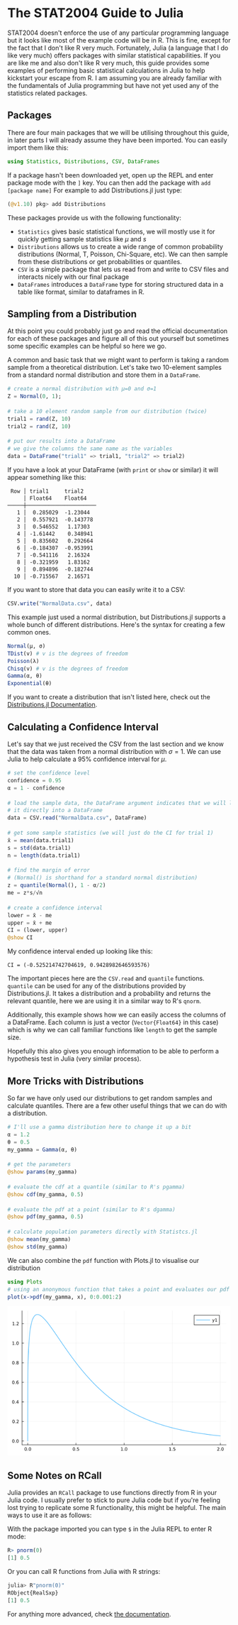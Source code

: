 # The STAT2004 Guide to Julia
STAT2004 doesn't enforce the use of any particular programming language but it
looks like most of the example code will be in R. This is fine, except for the
fact that I don't like R very much. Fortunately, Julia (a language that I do 
like very much) offers packages with similar statistical capabilities. If
you are like me and also don't like R very much, this guide provides
some examples of performing basic statistical calculations in Julia
to help kickstart your escape from R. I am assuming you are already
familiar with the fundamentals of Julia programming but have not yet
used any of the statistics related packages.

## Packages
There are four main packages that we will be utilising throughout this
guide, in later parts I will already assume they have been imported.
You can easily import them like this:
```julia
using Statistics, Distributions, CSV, DataFrames
```
If a package hasn't been downloaded yet, open up the REPL and enter
package mode with the `]` key. You can then add the package with
`add [package name]` For example to add Distributions.jl just type:
```julia
(@v1.10) pkg> add Distributions
```
These packages provide us with the following functionality:
- `Statistics` gives basic statistical functions, we will mostly use
it for quickly getting sample statistics like $μ$ and $s$
- `Distributions` allows us to create a wide range of common 
probability distributions (Normal, T, Poisson, Chi-Square, etc). We can
then sample from these distributions or get probabilities or quantiles.
- `CSV` is a simple package that lets us read from and write to CSV files
and interacts nicely with our final package
- `DataFrames` introduces a `DataFrame` type for storing structured
data in a table like format, similar to dataframes in R.

## Sampling from a Distribution
At this point you could probably just go and read the official
documentation for each of these packages and figure all of this out yourself
but sometimes some specific examples can be helpful so here we go.

A common and basic task that we might want to perform is taking a 
random sample from a theoretical distribution. Let's take two 10-element
samples from a standard normal distribution and store them in a `DataFrame`.
```julia
# create a normal distribution with μ=0 and σ=1
Z = Normal(0, 1);

# take a 10 element random sample from our distribution (twice)
trial1 = rand(Z, 10)
trial2 = rand(Z, 10)

# put our results into a DataFrame
# we give the columns the same name as the variables
data = DataFrame("trial1" => trial1, "trial2" => trial2)
```
If you have a look at your DataFrame (with `print` or `show` or similar) it
will appear something like this:
```
 Row │ trial1     trial2
     │ Float64    Float64
─────┼──────────────────────
   1 │  0.285029  -1.23044
   2 │  0.557921  -0.143778
   3 │  0.546552   1.17303
   4 │ -1.61442    0.348941
   5 │  0.835602   0.292664
   6 │ -0.184307  -0.953991
   7 │ -0.541116   2.16324
   8 │ -0.321959   1.83162
   9 │  0.894896  -0.182744
  10 │ -0.715567   2.16571
```
If you want to store that data you can easily write it to a CSV:
```julia
CSV.write("NormalData.csv", data)
```
This example just used a normal distribution, but Distributions.jl
supports a whole bunch of different distributions. Here's the syntax
for creating a few common ones.
```julia
Normal(μ, σ)
TDist(v) # v is the degrees of freedom
Poisson(λ)
Chisq(v) # v is the degrees of freedom
Gamma(α, θ)
Exponential(θ)
```
If you want to create a distribution that isn't listed here, check
out the [Distributions.jl Documentation](https://juliastats.org/Distributions.jl/stable/).

## Calculating a Confidence Interval
Let's say that we just received the CSV from the last section and we
know that the data was taken from a normal distribution with $σ=1$.
We can use Julia to help calculate a 95% confidence interval for $μ$.
```julia
# set the confidence level
confidence = 0.95
α = 1 - confidence

# load the sample data, the DataFrame argument indicates that we will load
# it directly into a DataFrame
data = CSV.read("NormalData.csv", DataFrame)

# get some sample statistics (we will just do the CI for trial 1)
x̄ = mean(data.trial1)
s = std(data.trial1)
n = length(data.trial1)

# find the margin of error
# (Normal() is shorthand for a standard normal distribution)
z = quantile(Normal(), 1 - α/2)
me = z*s/√n

# create a confidence interval
lower = x̄ - me
upper = x̄ + me
CI = (lower, upper)
@show CI
```
My confidence interval ended up looking like this:
```
CI = (-0.525214742704619, 0.9428982646593576)
```
The important pieces here are the `CSV.read` and `quantile` functions.
`quantile` can be used for any of the distributions provided by
Distributions.jl. It takes a distribution and a probability and returns
the relevant quantile, here we are using it in a similar way to R's
`qnorm`. 

Additionally, this example shows how we can easily access the columns
of a DataFrame. Each column is just a vector (`Vector{Float64}` in
this case) which is why we can call familiar functions like `length`
to get the sample size.

Hopefully this also gives you enough information to be able to perform
a hypothesis test in Julia (very similar process).

## More Tricks with Distributions
So far we have only used our distributions to get random samples and
calculate quantiles. There are a few other useful things that we can
do with a distribution.
```julia
# I'll use a gamma distribution here to change it up a bit
α = 1.2
θ = 0.5
my_gamma = Gamma(α, θ)

# get the parameters
@show params(my_gamma)

# evaluate the cdf at a quantile (similar to R's pgamma)
@show cdf(my_gamma, 0.5)

# evaluate the pdf at a point (similar to R's dgamma)
@show pdf(my_gamma, 0.5)

# calculate population parameters directly with Statistcs.jl
@show mean(my_gamma)
@show std(my_gamma)
```
We can also combine the `pdf` function with Plots.jl to visualise
our distribution
```julia
using Plots
# using an anonymous function that takes a point and evaluates our pdf at that point
plot(x->pdf(my_gamma, x), 0:0.001:2)
```
![output](gamma.png)

## Some Notes on RCall
Julia provides an `RCall` package to use functions directly from R in your
Julia code. I usually prefer to stick to pure Julia code but if you're feeling
lost trying to replicate some R functionality, this might be helpful. The 
main ways to use it are as follows:

With the package imported you can type `$` in the Julia REPL to enter R mode:
```R
R> pnorm(0)
[1] 0.5
```
Or you can call R functions from Julia with R strings:
```julia
julia> R"pnorm(0)"
RObject{RealSxp}
[1] 0.5
```
For anything more advanced, check [the documentation](https://juliainterop.github.io/RCall.jl/stable/).
